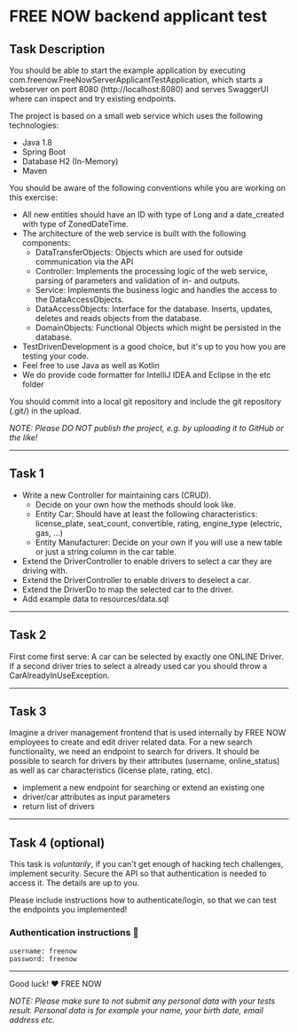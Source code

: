 # FREE NOW backend applicant test

## Task Description
You should be able to start the example application by executing com.freenow.FreeNowServerApplicantTestApplication, which starts a webserver on port 8080 (http://localhost:8080) and serves SwaggerUI where can inspect and try existing endpoints.

The project is based on a small web service which uses the following technologies:

* Java 1.8
* Spring Boot
* Database H2 (In-Memory)
* Maven


You should be aware of the following conventions while you are working on this exercise:

 * All new entities should have an ID with type of Long and a date_created with type of ZonedDateTime.
 * The architecture of the web service is built with the following components:
 	* DataTransferObjects: Objects which are used for outside communication via the API
    * Controller: Implements the processing logic of the web service, parsing of parameters and validation of in- and outputs.
    * Service: Implements the business logic and handles the access to the DataAccessObjects.
    * DataAccessObjects: Interface for the database. Inserts, updates, deletes and reads objects from the database.
    * DomainObjects: Functional Objects which might be persisted in the database.
 * TestDrivenDevelopment is a good choice, but it's up to you how you are testing your code.
 * Feel free to use Java as well as Kotlin
 * We do provide code formatter for IntelliJ IDEA and Eclipse in the etc folder

You should commit into a local git repository and include the git repository (.git/) in the upload.

_NOTE: Please DO NOT publish the project, e.g. by uploading it to GitHub or the like!_

---


## Task 1
 * Write a new Controller for maintaining cars (CRUD).
   * Decide on your own how the methods should look like.
   * Entity Car: Should have at least the following characteristics: license_plate, seat_count, convertible, rating, engine_type (electric, gas, ...)
   * Entity Manufacturer: Decide on your own if you will use a new table or just a string column in the car table.
 * Extend the DriverController to enable drivers to select a car they are driving with.
 * Extend the DriverController to enable drivers to deselect a car.
 * Extend the DriverDo to map the selected car to the driver.
 * Add example data to resources/data.sql

---


## Task 2
First come first serve: A car can be selected by exactly one ONLINE Driver. If a second driver tries to select a already used car you should throw a CarAlreadyInUseException.

---


## Task 3
Imagine a driver management frontend that is used internally by FREE NOW employees to create and edit driver related data. For a new search functionality, we need an endpoint to search for drivers. It should be possible to search for drivers by their attributes (username, online_status) as well as car characteristics (license plate, rating, etc).

* implement a new endpoint for searching or extend an existing one
* driver/car attributes as input parameters
* return list of drivers

---


## Task 4 (optional)
This task is _voluntarily_, if you can't get enough of hacking tech challenges, implement security.
Secure the API so that authentication is needed to access it. The details are up to you.

Please include instructions how to authenticate/login, so that we can test the endpoints you implemented!

### Authentication instructions 🔐

```
username: freenow
password: freenow
```
---

Good luck!
❤️ FREE NOW



_NOTE: Please make sure to not submit any personal data with your tests result. Personal data is for example your name, your birth date, email address etc._

